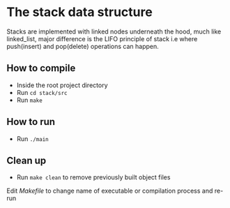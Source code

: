 # The stack data structure
Stacks are implemented with linked nodes underneath the hood, much like linked_list, major difference is the LIFO principle of stack i.e where push(insert) and pop(delete) operations can happen. 

## How to compile
* Inside the root project directory
* Run `cd stack/src`
* Run `make`

## How to run
* Run `./main`

## Clean up
* Run `make clean` to remove previously built object files

Edit *Makefile* to change name of executable or compilation process and re-run
